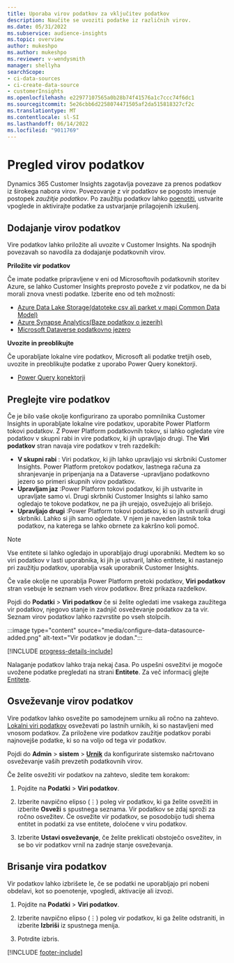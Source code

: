 ```yaml
---
title: Uporaba virov podatkov za vključitev podatkov
description: Naučite se uvoziti podatke iz različnih virov.
ms.date: 05/31/2022
ms.subservice: audience-insights
ms.topic: overview
author: mukeshpo
ms.author: mukeshpo
ms.reviewer: v-wendysmith
manager: shellyha
searchScope:
- ci-data-sources
- ci-create-data-source
- customerInsights
ms.openlocfilehash: e22977107565a0b28b74f41576a1c7ccc74f6dc1
ms.sourcegitcommit: 5e26cbb6d2258074471505af2da515818327cf2c
ms.translationtype: MT
ms.contentlocale: sl-SI
ms.lasthandoff: 06/14/2022
ms.locfileid: "9011769"
---
```

# <a name="data-sources-overview"></a>Pregled virov podatkov

Dynamics 365 Customer Insights zagotavlja povezave za prenos podatkov iz širokega nabora virov. Povezovanje z vir podatkov se pogosto imenuje postopek *zaužitje podatkov*. Po zaužitju podatkov lahko [poenotiti](data-unification.md), ustvarite vpoglede in aktivirajte podatke za ustvarjanje prilagojenih izkušenj.

## <a name="add-data-sources"></a>Dodajanje virov podatkov

Vire podatkov lahko priložite ali uvozite v Customer Insights. Na spodnjih povezavah so navodila za dodajanje podatkovnih virov.

**Priložite vir podatkov**

Če imate podatke pripravljene v eni od Microsoftovih podatkovnih storitev Azure, se lahko Customer Insights preprosto poveže z vir podatkov, ne da bi morali znova vnesti podatke. Izberite eno od teh možnosti:
- [Azure Data Lake Storage(datoteke csv ali parket v mapi Common Data Model)](connect-common-data-model.md)
- [Azure Synapse Analytics(Baze podatkov o jezerih)](connect-synapse.md)
- [Microsoft Dataverse podatkovno jezero](connect-dataverse-managed-lake.md)

**Uvozite in preoblikujte**

Če uporabljate lokalne vire podatkov, Microsoft ali podatke tretjih oseb, uvozite in preoblikujte podatke z uporabo Power Query konektorji.
- [Power Query konektorji](connect-power-query.md)

## <a name="review-data-sources"></a>Preglejte vire podatkov

Če je bilo vaše okolje konfigurirano za uporabo pomnilnika Customer Insights in uporabljate lokalne vire podatkov, uporabite Power Platform tokovi podatkov. Z Power Platform podatkovnih tokov, si lahko ogledate vire podatkov v skupni rabi in vire podatkov, ki jih upravljajo drugi. The **Viri podatkov** stran navaja vire podatkov v treh razdelkih:
- **V skupni rabi** : Viri podatkov, ki jih lahko upravljajo vsi skrbniki Customer Insights. Power Platform pretokov podatkov, lastnega računa za shranjevanje in pripenjanja na a Dataverse -upravljano podatkovno jezero so primeri skupnih virov podatkov.
- **Upravljam jaz** :Power Platform tokovi podatkov, ki jih ustvarite in upravljate samo vi. Drugi skrbniki Customer Insights si lahko samo ogledajo te tokove podatkov, ne pa jih urejajo, osvežujejo ali brišejo.
- **Upravljajo drugi** :Power Platform tokovi podatkov, ki so jih ustvarili drugi skrbniki. Lahko si jih samo ogledate. V njem je naveden lastnik toka podatkov, na katerega se lahko obrnete za kakršno koli pomoč.
> [!NOTE]
> Vse entitete si lahko ogledajo in uporabljajo drugi uporabniki. Medtem ko so viri podatkov v lasti uporabnika, ki jih je ustvaril, lahko entitete, ki nastanejo pri zaužitju podatkov, uporablja vsak uporabnik Customer Insights.

Če vaše okolje ne uporablja Power Platform pretoki podatkov, **Viri podatkov** stran vsebuje le seznam vseh virov podatkov. Brez prikaza razdelkov.

Pojdi do **Podatki** > **Viri podatkov** če si želite ogledati ime vsakega zaužitega vir podatkov, njegovo stanje in zadnjič osveževanje podatkov za ta vir. Seznam virov podatkov lahko razvrstite po vseh stolpcih.

:::image type="content" source="media/configure-data-datasource-added.png" alt-text="Vir podatkov je dodan.":::

[!INCLUDE [progress-details-include](includes/progress-details-pane.md)]

Nalaganje podatkov lahko traja nekaj časa. Po uspešni osvežitvi je mogoče uvožene podatke pregledati na strani **Entitete**. Za več informacij glejte [Entitete](entities.md).

## <a name="refresh-data-sources"></a>Osveževanje virov podatkov

Vire podatkov lahko osvežite po samodejnem urniku ali ročno na zahtevo. [Lokalni viri podatkov](connect-power-query.md#add-data-from-on-premises-data-sources) osveževati po lastnih urnikih, ki so nastavljeni med vnosom podatkov. Za priložene vire podatkov zaužitje podatkov porabi najnovejše podatke, ki so na voljo od tega vir podatkov.

Pojdi do **Admin** > **sistem** > [**Urnik**](system.md#schedule-tab) da konfigurirate sistemsko načrtovano osveževanje vaših prevzetih podatkovnih virov.

Če želite osvežiti vir podatkov na zahtevo, sledite tem korakom:

1. Pojdite na **Podatki** > **Viri podatkov**.

1. Izberite navpično elipso (&vellip;) poleg vir podatkov, ki ga želite osvežiti in izberite **Osveži** s spustnega seznama. Vir podatkov se zdaj sproži za ročno osvežitev. Če osvežite vir podatkov, se posodobijo tudi shema entitet in podatki za vse entitete, določene v viru podatkov.

1. Izberite **Ustavi osveževanje**, če želite preklicati obstoječo osvežitev, in se bo vir podatkov vrnil na zadnje stanje osveževanja.

## <a name="delete-a-data-source"></a>Brisanje vira podatkov

Vir podatkov lahko izbrišete le, če se podatki ne uporabljajo pri nobeni obdelavi, kot so poenotenje, vpogledi, aktivacije ali izvozi.

1. Pojdite na **Podatki** > **Viri podatkov**.

2. Izberite navpično elipso (&vellip;) poleg vir podatkov, ki ga želite odstraniti, in izberite **Izbriši** iz spustnega menija.

3. Potrdite izbris.


[!INCLUDE [footer-include](includes/footer-banner.md)]

